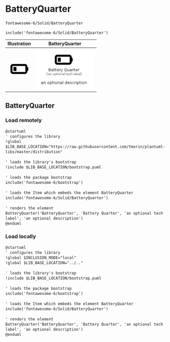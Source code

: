 # BatteryQuarter


```text
fontawesome-6/Solid/BatteryQuarter
```

```text
include('fontawesome-6/Solid/BatteryQuarter')
```



| Illustration | BatteryQuarter |
| :---: | :---: |
| ![illustration for Illustration](../../fontawesome-6/Solid/BatteryQuarter.png) | ![illustration for BatteryQuarter](../../fontawesome-6/Solid/BatteryQuarter.Local.png) |




## BatteryQuarter

### Load remotely
```plantuml
@startuml
' configures the library
!global $LIB_BASE_LOCATION="https://raw.githubusercontent.com/tmorin/plantuml-libs/master/distribution"

' loads the library's bootstrap
!include $LIB_BASE_LOCATION/bootstrap.puml

' loads the package bootstrap
include('fontawesome-6/bootstrap')

' loads the Item which embeds the element BatteryQuarter
include('fontawesome-6/Solid/BatteryQuarter')

' renders the element
BatteryQuarter('BatteryQuarter', 'Battery Quarter', 'an optional tech label', 'an optional description')
@enduml
```

### Load locally
```plantuml
@startuml
' configures the library
!global $INCLUSION_MODE="local"
!global $LIB_BASE_LOCATION="../.."

' loads the library's bootstrap
!include $LIB_BASE_LOCATION/bootstrap.puml

' loads the package bootstrap
include('fontawesome-6/bootstrap')

' loads the Item which embeds the element BatteryQuarter
include('fontawesome-6/Solid/BatteryQuarter')

' renders the element
BatteryQuarter('BatteryQuarter', 'Battery Quarter', 'an optional tech label', 'an optional description')
@enduml
```

